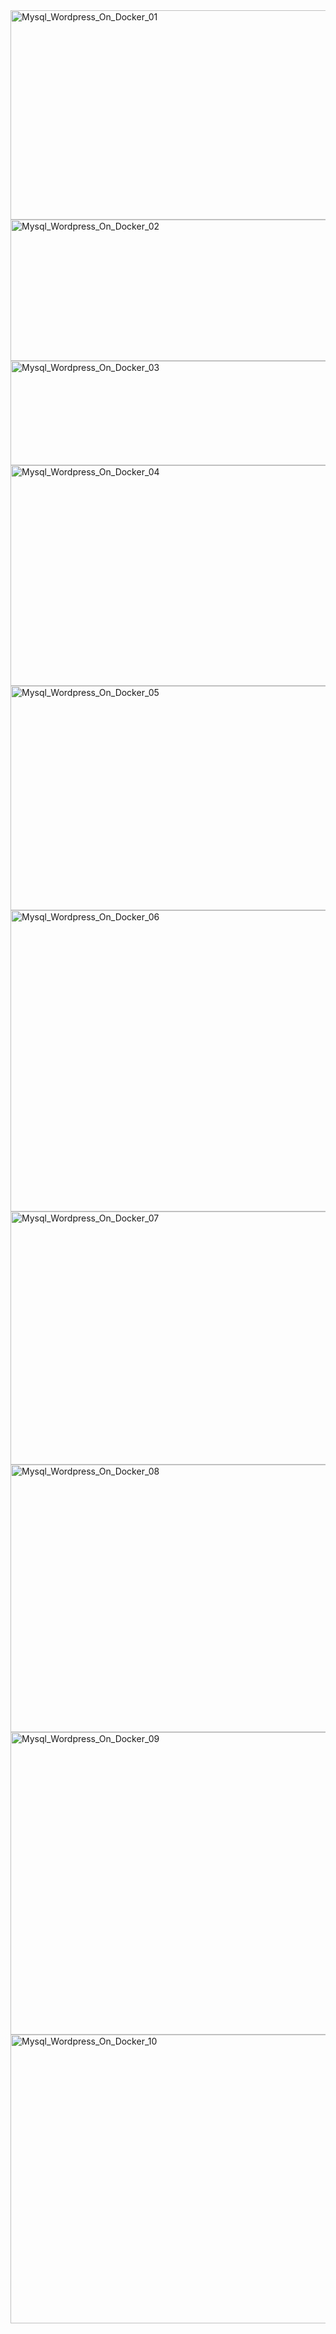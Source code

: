 
<img width="563" height="335" alt="Mysql_Wordpress_On_Docker_01" src="https://github.com/user-attachments/assets/8764c3b4-010d-419c-ae79-ff3b219d26f7" />
<img width="529" height="226" alt="Mysql_Wordpress_On_Docker_02" src="https://github.com/user-attachments/assets/c29a9595-1c3c-43e1-8ec8-d03f0d6029eb" />
<img width="580" height="167" alt="Mysql_Wordpress_On_Docker_03" src="https://github.com/user-attachments/assets/cf2d2538-1d1b-4304-9c7c-531a21723108" />
<img width="805" height="353" alt="Mysql_Wordpress_On_Docker_04" src="https://github.com/user-attachments/assets/589ddd66-e442-4e23-9496-06f35faef8d1" />
<img width="892" height="359" alt="Mysql_Wordpress_On_Docker_05" src="https://github.com/user-attachments/assets/4a017098-ad80-411d-aeb0-66359e7a4500" />
<img width="811" height="482" alt="Mysql_Wordpress_On_Docker_06" src="https://github.com/user-attachments/assets/50c01583-f9a6-4332-9214-2b5da7b29482" />
<img width="782" height="405" alt="Mysql_Wordpress_On_Docker_07" src="https://github.com/user-attachments/assets/8eb9f640-b468-4131-8e60-11a35a829f18" />
<img width="806" height="428" alt="Mysql_Wordpress_On_Docker_08" src="https://github.com/user-attachments/assets/9e30f7bf-6f77-4a91-8d53-abda4b7b6494" />
<img width="951" height="484" alt="Mysql_Wordpress_On_Docker_09" src="https://github.com/user-attachments/assets/b9a3406c-a3b8-451f-80ea-540f45adf25b" />
<img width="944" height="462" alt="Mysql_Wordpress_On_Docker_10" src="https://github.com/user-attachments/assets/b8df7a04-2d2b-4ac4-adf1-c2f616973983" />
